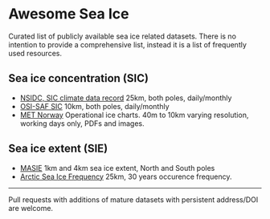 # Awesome Sea Ice

Curated list of publicly available sea ice related datasets. There is no intention to provide a comprehensive list, instead it is a list of frequently used resources.

## Sea ice concentration (SIC)
* [NSIDC, SIC climate data record](https://nsidc.org/data/G02202/versions/3) 25km, both poles, daily/monthly
* [OSI-SAF SIC](http://www.osi-saf.org/?q=content/global-sea-ice-concentration-ssmis) 10km, both poles, daily/monthly
* [MET Norway](https://cryo.met.no/) Operational ice charts. 40m to 10km varying resolution, working days only, PDFs and images.

## Sea ice extent (SIE)
* [MASIE](https://nsidc.org/data/G02186/versions/1) 1km and 4km sea ice extent, North and South poles
* [Arctic Sea Ice Frequency](https://data.npolar.no/dataset/a89b2682-e1f8-44b5-ab73-e6ba65f3a7a7) 25km, 30 years occurence frequency.

---
Pull requests with additions of mature datasets with persistent address/DOI are welcome.
